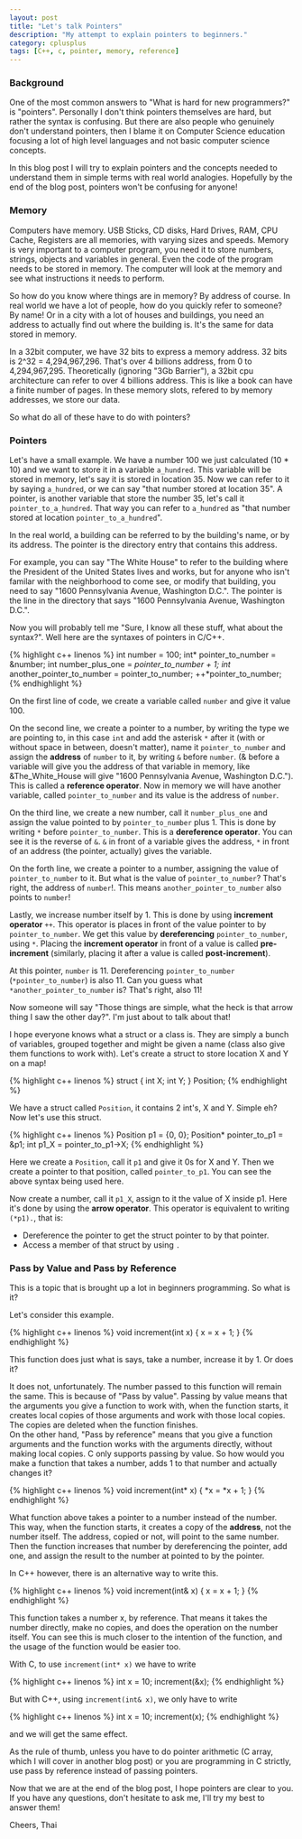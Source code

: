 ```yaml
---
layout: post
title: "Let's talk Pointers"
description: "My attempt to explain pointers to beginners."
category: cplusplus
tags: [C++, c, pointer, memory, reference]
---
```


<!-- Overview -->
<h3>Background</h3>

One of the most common answers to "What is hard for new programmers?" is "pointers". 
Personally I don't think pointers themselves are hard, but rather the syntax is confusing. 
But there are also people who genuinely don't understand pointers, then I blame it on Computer Science education focusing
a lot of high level languages and not basic computer science concepts.

In this blog post I will try to explain pointers and the concepts needed to understand them in simple terms with real world analogies.
Hopefully by the end of the blog post, pointers won't be confusing for anyone!

<h3>Memory</h3>
Computers have memory. USB Sticks, CD disks, Hard Drives, RAM, CPU Cache, Registers are all memories, with varying sizes and speeds.
Memory is very important to a computer program, you need it to store numbers, strings, objects and variables in general. 
Even the code of the program needs to be stored in memory. The computer will look at the memory and see what instructions it needs to perform.

So how do you know where things are in memory? By address of course. In real world we have a lot of people, how do you quickly refer to someone?
By name! Or in a city with a lot of houses and buildings, you need an address to actually find out where the building is. It's the same for data stored in memory.

In a 32bit computer, we have 32 bits to express a memory address. 32 bits is 2^32 = 4,294,967,296. That's over 4 billions address, from 0 to 4,294,967,295. Theoretically (ignoring "3Gb Barrier"), a 32bit cpu architecture can refer to over 4 billions address.
This is like a book can have a finite number of pages. In these memory slots, refered to by memory addresses, we store our data.

So what do all of these have to do with pointers?

<h3>Pointers</h3>

Let's have a small example. We have a number 100 we just calculated (10 * 10) and we want to store it in a variable ```a_hundred```.
This variable will be stored in memory, let's say it is stored in location 35. Now we can refer to it by saying ```a_hundred```, or we can say "that number stored at location 35".
A pointer, is another variable that store the number 35, let's call it ```pointer_to_a_hundred```. That way you can refer to ```a_hundred``` as "that number stored at location ```pointer_to_a_hundred```".

In the real world, a building can be referred to by the building's name, or by its address. The pointer is the directory entry that contains this address.

For example, you can say "The White House" to refer to the building where the President of the United States lives and works, but for anyone who isn't familar with the neighborhood to come see, or modify that building, you need to say "1600 Pennsylvania Avenue, Washington D.C.".
The pointer is the line in the directory that says "1600 Pennsylvania Avenue, Washington D.C.".

Now you will probably tell me "Sure, I know all these stuff, what about the syntax?". Well here are the syntaxes of pointers in C/C++.

{% highlight c++ linenos %}
int number = 100;
int* pointer_to_number = &number;
int number_plus_one = *pointer_to_number + 1;
int* another_pointer_to_number = pointer_to_number;
++*pointer_to_number;
{% endhighlight %}

On the first line of code, we create a variable called ```number``` and give it value 100. 

On the second line, we create a pointer to a number, by writing the type we are pointing to, in this case ```int``` and add the asterisk ```*``` after it (with or without space in between, doesn't matter),
name it ```pointer_to_number``` and assign the __address__ of ```number``` to it, by writing ```&``` before ```number```. (& before a variable will give you the address of that variable in memory, like &The_White_House will give "1600 Pennsylvania Avenue, Washington D.C.").
This is called a __reference operator__.
Now in memory we will have another variable, called ```pointer_to_number``` and its value is the address of ```number```.

On the third line, we create a new number, call it ```number_plus_one``` and assign the value pointed to by ```pointer_to_number``` plus 1. 
This is done by writing ```*``` before ```pointer_to_number```. This is a __dereference operator__. You can see it is the reverse of ```&```.
```&``` in front of a variable gives the address, ```*``` in front of an address (the pointer, actually) gives the variable.

On the forth line, we create a pointer to a number, assigning the value of ```pointer_to_number``` to it. But what is the value of ```pointer_to_number```?
That's right, the address of ```number```!. This means ```another_pointer_to_number``` also points to ```number```!

Lastly, we increase number itself by 1. This is done by using __increment operator__ ```++```. 
This operator is places in front of the value pointer to by ```pointer_to_number```. We get this value by __dereferencing__ ```pointer_to_number```, using ```*```.
Placing the __increment operator__ in front of a value is called __pre-increment__ (similarly, placing it after a value is called __post-increment__).

At this pointer, ```number``` is 11. Dereferencing ```pointer_to_number``` (```*pointer_to_number```) is also 11. Can you guess what ```*another_pointer_to_number``` is?
That's right, also 11!

Now someone will say "Those things are simple, what the heck is that arrow thing I saw the other day?". I'm just about to talk about that!

I hope everyone knows what a struct or a class is. They are simply a bunch of variables, grouped together and might be given a name (class also give them functions to work with). Let's create a struct to store location X and Y on a map!

{% highlight c++ linenos %}
struct
{
  int X;
  int Y;
} Position;
{% endhighlight %}

We have a struct called ```Position```, it contains 2 int's, X and Y. Simple eh?
Now let's use this struct.

{% highlight c++ linenos %}
Position p1 = {0, 0};
Position* pointer_to_p1 = &p1;
int p1_X = pointer_to_p1->X;
{% endhighlight %}

Here we create a ```Position```, call it ```p1``` and give it 0s for X and Y. Then we create a pointer to that position, called ```pointer_to_p1```. 
You can see the above syntax being used here.

Now create a number, call it ```p1_X```, assign to it the value of X inside p1. Here it's done by using the __arrow operator__.
This operator is equivalent to writing ```(*p1).```, that is:

- Dereference the pointer to get the struct pointer to by that pointer.
- Access a member of that struct by using ```.```

<h3>Pass by Value and Pass by Reference</h3>

This is a topic that is brought up a lot in beginners programming. So what is it?

Let's consider this example.

{% highlight c++ linenos %}
void increment(int x)
{
    x = x + 1;
}
{% endhighlight %}

This function does just what is says, take a number, increase it by 1. Or does it?

It does not, unfortunately. The number passed to this function will remain the same. This is because of "Pass by value". Passing by value means that the arguments you give a function to work with,
when the function starts, it creates local copies of those arguments and work with those local copies. The copies are deleted when the function finishes.  
On the other hand, "Pass by reference" means that you give a function arguments and the function works with the arguments directly, without making local copies.
C only supports passing by value. So how would you make a function that takes a number, adds 1 to that number and actually changes it?

{% highlight c++ linenos %}
void increment(int* x)
{
    *x = *x + 1;
}
{% endhighlight %}

What function above takes a pointer to a number instead of the number. This way, when the function starts, it creates a copy of the __address__, not the number itself. The address, copied or not, will point to the same number.
Then the function increases that number by dereferencing the pointer, add one, and assign the result to the number at pointed to by the pointer.

In C++ however, there is an alternative way to write this.

{% highlight c++ linenos %}
void increment(int& x)
{
    x = x + 1;
}
{% endhighlight %}

This function takes a number x, by reference. That means it takes the number directly, make no copies, and does the operation on the number itself.
You can see this is much closer to the intention of the function, and the usage of the function would be easier too.

With C, to use ```increment(int* x)``` we have to write

{% highlight c++ linenos %}
int x = 10;
increment(&x);
{% endhighlight %}

But with C++, using  ```increment(int& x)```, we only have to write

{% highlight c++ linenos %}
int x = 10;
increment(x);
{% endhighlight %}

and we will get the same effect.

As the rule of thumb, unless you have to do pointer arithmetic (C array, which I will cover in another blog post) or you are programming in C strictly, use pass by reference instead of passing pointers.

Now that we are at the end of the blog post, I hope pointers are clear to you. If you have any questions, don't hesitate to ask me, I'll try my best to answer them!

Cheers,
Thai

